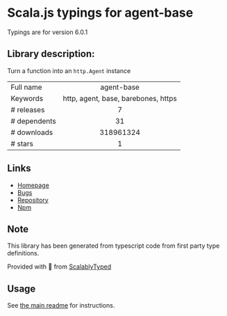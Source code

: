 
# Scala.js typings for agent-base

Typings are for version 6.0.1

## Library description:
Turn a function into an `http.Agent` instance

|                    |                 |
| ------------------ | :-------------: |
| Full name          | agent-base |
| Keywords           | http, agent, base, barebones, https |
| # releases         | 7 |
| # dependents       | 31 |
| # downloads        | 318961324 |
| # stars            | 1 |

## Links
- [Homepage](https://github.com/TooTallNate/node-agent-base#readme)
- [Bugs](https://github.com/TooTallNate/node-agent-base/issues)
- [Repository](https://github.com/TooTallNate/node-agent-base)
- [Npm](https://www.npmjs.com/package/agent-base)
    


## Note
This library has been generated from typescript code from first party type definitions.

Provided with :purple_heart: from [ScalablyTyped](https://github.com/oyvindberg/ScalablyTyped)

## Usage
See [the main readme](../../readme.md) for instructions.


